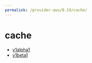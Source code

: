 ```yaml
---
permalink: /provider-aws/0.19/cache/
---
```


# cache



* [v1alpha1](v1alpha1/index.md)
* [v1beta1](v1beta1/index.md)